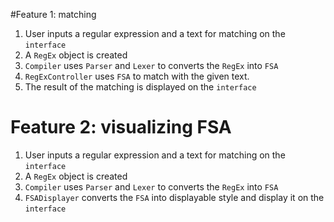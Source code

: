 #Feature 1: matching
1. User inputs a regular expression and a text for matching on the `interface`
2. A `RegEx` object is created
3. `Compiler` uses `Parser` and `Lexer` to converts the `RegEx` into `FSA`
4. `RegExController` uses `FSA` to match with the given text.
5. The result of the matching is displayed on the `interface`

# Feature 2: visualizing FSA
1. User inputs a regular expression and a text for matching on the `interface`
2. A `RegEx` object is created
3. `Compiler` uses `Parser` and `Lexer` to converts the `RegEx` into `FSA`
4. `FSADisplayer` converts the `FSA` into displayable style and display it on the `interface`